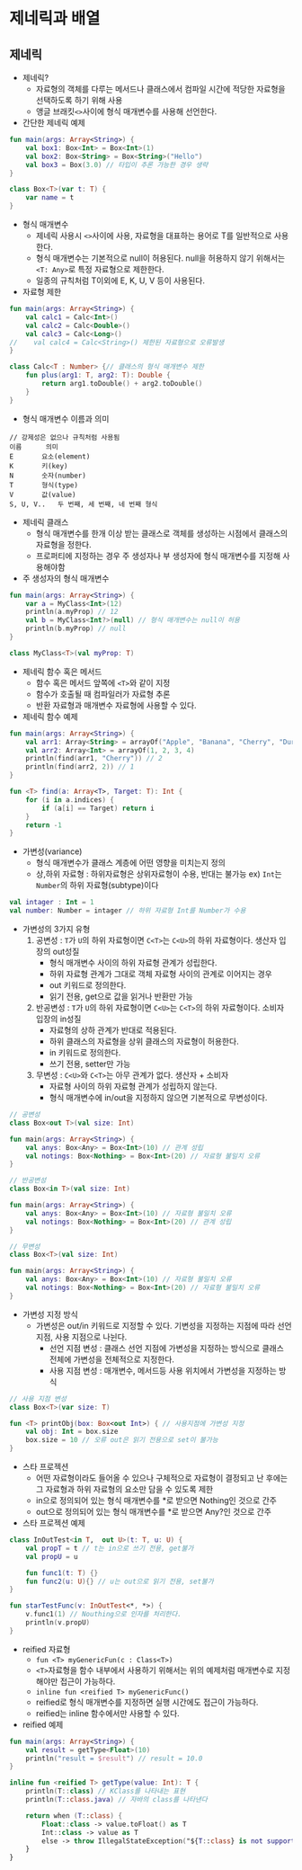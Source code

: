 # 제네릭과 배열
## 제네릭
+ 제네릭?
	+ 자료형의 객체를 다루는 메서드나 클래스에서 컴파일 시간에 적당한 자료형을 선택하도록 하기 위해 사용
	+ 앵글 브래킷```<>```사이에 형식 매개변수를 사용해 선언한다.
+ 간단한 제네릭 예제
```kotlin
fun main(args: Array<String>) {
    val box1: Box<Int> = Box<Int>(1)
    val box2: Box<String> = Box<String>("Hello")
    val box3 = Box(3.0) // 타입이 추론 가능한 경우 생략
}

class Box<T>(var t: T) {
    var name = t
}
```
   
   
+ 형식 매개변수
	+ 제네릭 사용시 ```<>```사이에 사용, 자료형을 대표하는 용어로 T를 일반적으로 사용한다.
	+ 형식 매개변수는 기본적으로 null이 허용된다. null을 허용하지 않기 위해서는 ```<T: Any>```로 특정 자료형으로 제한한다.
	+ 일종의 규칙처럼 T이외에 E, K, U, V 등이 사용된다.
+ 자료형 제한
```kotlin
fun main(args: Array<String>) {
    val calc1 = Calc<Int>()
    val calc2 = Calc<Double>()
    val calc3 = Calc<Long>()
//    val calc4 = Calc<String>() 제한된 자료형으로 오류발생
}

class Calc<T : Number> {// 클래스의 형식 매개변수 제한
    fun plus(arg1: T, arg2: T): Double {
        return arg1.toDouble() + arg2.toDouble()
    }
}
```
+ 형식 매개변수 이름과 의미
```
// 강제성은 없으나 규칙처럼 사용됨
이름		의미
E		요소(element)
K		키(key)
N		숫자(number)
T		형식(type)
V		값(value)
S, U, V..	두 번째, 세 번째, 네 번째 형식
```
   
   
+ 제네릭 클래스
	+ 형식 매개변수를 한개 이상 받는 클래스로 객체를 생성하는 시점에서 클래스의 자료형을 정한다.
	+ 프로퍼티에 지정하는 경우 주 생성자나 부 생성자에 형식 매개변수를 지정해 사용해야함
+ 주 생성자의 형식 매개변수
```kotlin
fun main(args: Array<String>) {
    var a = MyClass<Int>(12)
    println(a.myProp) // 12
    val b = MyClass<Int?>(null) // 형식 매개변수는 null이 허용
    println(b.myProp) // null
}

class MyClass<T>(val myProp: T)
```
   
   
+ 제네릭 함수 혹은 메서드
    + 함수 혹은 메서드 앞쪽에 ```<T>```와 같이 지정
    + 함수가 호출될 때 컴파일러가 자료형 추론
    + 반환 자료형과 매개변수 자료형에 사용할 수 있다.
+ 제네릭 함수 예제
```kotlin
fun main(args: Array<String>) {
    val arr1: Array<String> = arrayOf("Apple", "Banana", "Cherry", "Durian")
    val arr2: Array<Int> = arrayOf(1, 2, 3, 4)
    println(find(arr1, "Cherry")) // 2
    println(find(arr2, 2)) // 1
}

fun <T> find(a: Array<T>, Target: T): Int {
    for (i in a.indices) {
        if (a[i] == Target) return i
    }
    return -1
}
```
   
   
+ 가변성(variance)
    + 형식 매개변수가 클래스 계층에 어떤 영향을 미치는지 정의
    + 상,하위 자료형 : 하위자료형은 상위자료형이 수용, 반대는 불가능
    ex) ```Int```는 ```Number```의 하위 자료형(subtype)이다
```kotlin
val intager : Int = 1
val number: Number = intager // 하위 자료형 Int를 Number가 수용
```
 + 가변성의 3가지 유형
    1. 공변성 : ```T```가 ```U```의 하위 자료형이면 ```C<T>```는 ```C<U>```의 하위 자료형이다. 생산자 입장의 out성질
        + 형식 매개변수 사이의 하위 자료형 관계가 성립한다.
        + 하위 자료형 관계가 그대로 객체 자료형 사이의 관계로 이어지는 경우
        + out 키워드로 정의한다.
        + 읽기 전용, get으로 값을 읽거나 반환만 가능
    2. 반공변성 : ```T```가 ```U```의 하위 자료형이면 ```C<U>```는 ```C<T>```의 하위 자료형이다. 소비자 입장의 in성질
        + 자료형의 상하 관계가 반대로 적용된다.
        + 하위 클래스의 자료형을 상위 클래스의 자료형이 허용한다.
        + in 키워드로 정의한다.
        + 쓰기 전용, setter만 가능
    3. 무변성 : ```C<U>```와 ```C<T>```는 아무 관계가 없다. 생산자 + 소비자
        + 자료형 사이의 하위 자료형 관계가 성립하지 않는다.
        + 형식 매개변수에 in/out을 지정하지 않으면 기본적으로 무변성이다.
```kotlin
// 공변성
class Box<out T>(val size: Int)

fun main(args: Array<String>) {
    val anys: Box<Any> = Box<Int>(10) // 관계 성립
    val notings: Box<Nothing> = Box<Int>(20) // 자료형 불일치 오류
}
```
   
```kotlin
// 반공변성
class Box<in T>(val size: Int)

fun main(args: Array<String>) {
    val anys: Box<Any> = Box<Int>(10) // 자료형 불일치 오류
    val notings: Box<Nothing> = Box<Int>(20) // 관계 성립
}
```
   
```kotlin
// 무변성
class Box<T>(val size: Int)

fun main(args: Array<String>) {
    val anys: Box<Any> = Box<Int>(10) // 자료형 불일치 오류
    val notings: Box<Nothing> = Box<Int>(20) // 자료형 불일치 오류
}
```
   
   
+ 가변성 지정 방식
    + 가변성은 out/in 키워드로 지정할 수 있다. 기변성을 지정하는 지점에 따라 선언 지점, 사용 지점으로 나뉜다.
        + 선언 지점 변성 : 클래스 선언 지점에 가변성을 지정하는 방식으로 클래스 전체에 가변성을 전체적으로 지정한다.
        + 사용 지점 변성 : 매개변수, 메서드등 사용 위치에서 가변성을 지정하는 방식
```kotlin
// 사용 지점 변성
class Box<T>(var size: T)

fun <T> printObj(box: Box<out Int>) { // 사용지점에 가변성 지정
    val obj: Int = box.size
    box.size = 10 // 오류 out은 읽기 전용으로 set이 불가능
}
```
   
   
+ 스타 프로젝션
    + 어떤 자료형이라도 들어올 수 있으나 구체적으로 자료형이 결정되고 난 후에는 그 자료형과 하위 자료형의 요소만 담을 수 있도록 제한
    + in으로 정의되어 있는 형식 매개변수를 *로 받으면 Nothing인 것으로 간주
    + out으로 정의되어 있는 형식 매개변수를 *로 받으면 Any?인 것으로 간주
+ 스타 프로젝션 예제
```kotlin
class InOutTest<in T,  out U>(t: T, u: U) {
    val propT = t // t는 in으로 쓰기 전용, get불가
    val propU = u

    fun func1(t: T) {}
    fun func2(u: U){} // u는 out으로 읽기 전용, set불가
}

fun starTestFunc(v: InOutTest<*, *>) {
    v.func1(1) // Nouthing으로 인자를 처리한다.
    println(v.propU)
}
```
   
   
+ reified 자료형
    + ```fun <T> myGenericFun(c : Class<T>)```
    + ```<T>```자료형을 함수 내부에서 사용하기 위해서는 위의 예제처럼 매개변수로 지정해야만 접근이 가능하다.
    + ```inline fun <reified T> myGenericFunc()```
    + reified로 형식 매개변수를 지정하면 실행 시간에도 접근이 가능하다.
    + reified는 inline 함수에서만 사용할 수 있다.
+ reified 예제
```kotlin
fun main(args: Array<String>) {
    val result = getType<Float>(10)
    println("result = $result") // result = 10.0
}

inline fun <reified T> getType(value: Int): T {
    println(T::class) // KClass를 나타내는 표현
    println(T::class.java) // 자바의 class를 나타낸다

    return when (T::class) {
        Float::class -> value.toFloat() as T
        Int::class -> value as T
        else -> throw IllegalStateException("${T::class} is not supported!")
    }
}
```